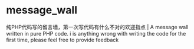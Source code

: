 # message_wall
纯PHP代码写的留言墙，第一次写代码有什么不对的欢迎指点 | A message wall written in pure PHP code. i  is anything wrong with writing the code for the first time, please feel free to provide feedback
